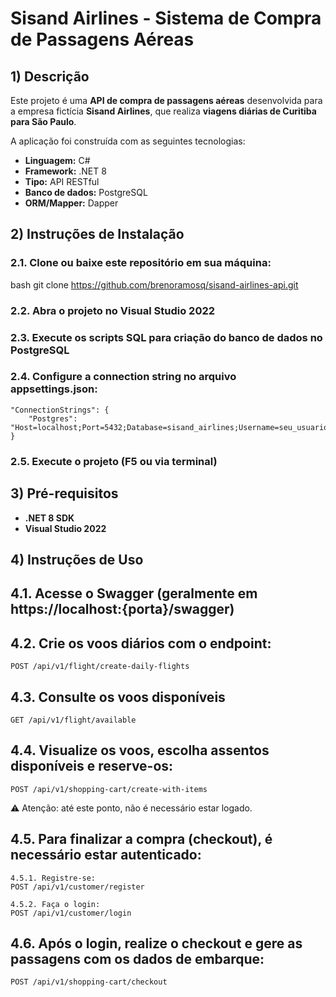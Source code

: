 # Sisand Airlines - Sistema de Compra de Passagens Aéreas

## 1) Descrição
Este projeto é uma **API de compra de passagens aéreas** desenvolvida para a empresa fictícia **Sisand Airlines**, que realiza **viagens diárias de Curitiba para São Paulo**.

A aplicação foi construída com as seguintes tecnologias:

- **Linguagem:** C#  
- **Framework:** .NET 8  
- **Tipo:** API RESTful  
- **Banco de dados:** PostgreSQL  
- **ORM/Mapper:** Dapper  

## 2) Instruções de Instalação

### 2.1. Clone ou baixe este repositório em sua máquina:
   
bash
   git clone https://github.com/brenoramosq/sisand-airlines-api.git

### 2.2. Abra o projeto no Visual Studio 2022

### 2.3. Execute os scripts SQL para criação do banco de dados no PostgreSQL

### 2.4. Configure a connection string no arquivo appsettings.json:
    "ConnectionStrings": {
        "Postgres": "Host=localhost;Port=5432;Database=sisand_airlines;Username=seu_usuario;Password=sua_senha"
    }

### 2.5. Execute o projeto (F5 ou via terminal)


## 3) Pré-requisitos
- **.NET 8 SDK**
- **Visual Studio 2022**

## 4) Instruções de Uso

## 4.1. Acesse o Swagger (geralmente em https://localhost:{porta}/swagger)

## 4.2. Crie os voos diários com o endpoint:
    POST /api/v1/flight/create-daily-flights

## 4.3. Consulte os voos disponíveis
    GET /api/v1/flight/available

## 4.4. Visualize os voos, escolha assentos disponíveis e reserve-os:
    POST /api/v1/shopping-cart/create-with-items
   
⚠️ Atenção: até este ponto, não é necessário estar logado.

## 4.5. Para finalizar a compra (checkout), é necessário estar autenticado:
    
    4.5.1. Registre-se:
    POST /api/v1/customer/register

    4.5.2. Faça o login:
    POST /api/v1/customer/login

## 4.6. Após o login, realize o checkout e gere as passagens com os dados de embarque:
    POST /api/v1/shopping-cart/checkout